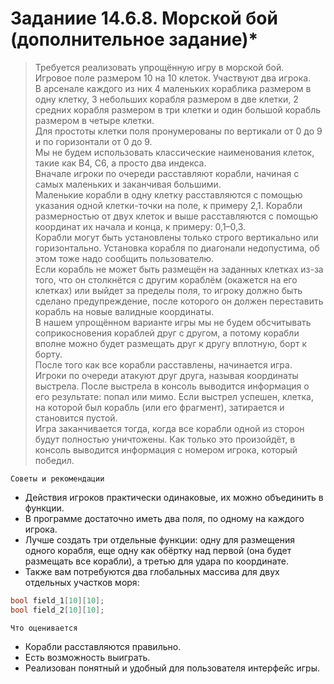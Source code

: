 # Заданиие 14.6.8. Морской бой (дополнительное задание)*
>Требуется реализовать упрощённую игру в морской бой. <br> Игровое поле размером 10 на 10 клеток. Участвуют два игрока. <br> 
>В арсенале каждого из них 4 маленьких кораблика размером в одну клетку, 3 небольших корабля размером в две клетки, 2 средних корабля размером в три клетки и один большой корабль размером в четыре клетки. <br> 
>Для простоты клетки поля пронумерованы по вертикали от 0 до 9 и по горизонтали от 0 до 9. <br> 
>Мы не будем использовать классические наименования клеток, такие как B4, C6, а просто два индекса. <br> 
>Вначале игроки по очереди расставляют корабли, начиная с самых маленьких и заканчивая большими. <br> 
>Маленькие корабли в одну клетку расставляются с помощью указания одной клетки-точки на поле, к примеру 2,1. Корабли размерностью от двух клеток и выше расставляются с помощью координат их начала и конца, к примеру: 0,1–0,3. <br> 
>Корабли могут быть установлены только строго вертикально или горизонтально. Установка корабля по диагонали недопустима, об этом тоже надо сообщить пользователю. <br> 
>Если корабль не может быть размещён на заданных клетках из-за того, что он столкнётся с другим кораблём (окажется на его клетках) или выйдет за пределы поля, то игроку должно быть сделано предупреждение, после которого он должен переставить корабль на новые валидные координаты. <br> 
>В нашем упрощённом варианте игры мы не будем обсчитывать соприкосновения кораблей друг с другом, а потому корабли вполне можно будет размещать друг к другу вплотную, борт к борту. <br> 
>После того как все корабли расставлены, начинается игра. Игроки по очереди атакуют друг друга, называя координаты выстрела. После выстрела в консоль выводится информация о его результате: попал или мимо. Если выстрел успешен, клетка, на которой был корабль (или его фрагмент), затирается и становится пустой. <br> 
>Игра заканчивается тогда, когда все корабли одной из сторон будут полностью уничтожены. Как только это произойдёт, в консоль выводится информация с номером игрока, который победил.

`Советы и рекомендации`
* Действия игроков практически одинаковые, их можно объединить в функции.
* В программе достаточно иметь два поля, по одному на каждого игрока.
* Лучше создать три отдельные функции: одну для размещения одного корабля, еще одну как обёртку над первой (она будет размещать все корабли), а третью для удара по координате. 
* Также вам потребуются два глобальных массива для двух отдельных участков моря:
```C++
bool field_1[10][10]; 
bool field_2[10][10];
```
`Что оценивается`
* Корабли расставляются правильно.
* Есть возможность выиграть.
* Реализован понятный и удобный для пользователя интерфейс игры.